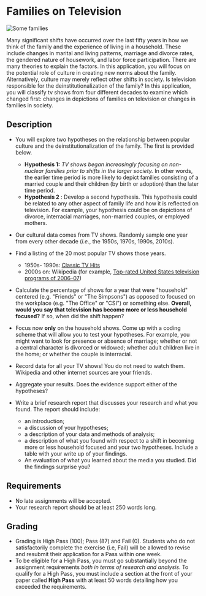 # Families on Television
![Some families](../images/REALWORLD7_FIG08_CO.jpg)

Many significant shifts have occurred over the last fifty years in how we think of the family and the experience of living in a household. These include changes in marital and living patterns, marriage and divorce rates, the gendered nature of housework, and labor force participation. There are many theories to explain the factors. In this application, you will focus on the potential role of culture in creating new norms about the family. Alternatively, culture may merely reflect other shifts in society. Is television responsible for the deinstitutionalization of the family? In this application, you will classify tv shows from four different decades to examine which changed first: changes in depictions of families on television or changes in families in society.

## Description

- You will explore two hypotheses on the relationship between popular culture and the deinstitutionalization of the family. The first is provided below.
  - **Hypothesis 1:** *TV shows began increasingly focusing on non-nuclear families prior to shifts in the larger society.* In other words, the earlier time period is more likely to depict families consisting of a married couple and their children (by birth or adoption) than the later time period.
  - **Hypothesis 2** : Develop a second hypothesis. This hypothesis could be related to any other aspect of family life and how it is reflected on television. For example, your hypothesis could be on depictions of divorce, interracial marriages, non-married couples, or employed mothers.
- Our cultural data comes from TV shows. Randomly sample one year from every other decade (*i.e.*, the 1950s, 1970s, 1990s, 2010s).
- Find a listing of the 20 most popular TV shows those years.
  - 1950s- 1990s: [Classic TV Hits](http://www.classictvhits.com/tvratings/)
  - 2000s  on: Wikipedia (for example, [Top-rated United States television programs of 2006–07](https://en.wikipedia.org/wiki/Top-rated_United_States_television_programs_of_2006–07))

- Calculate the percentage of shows for a year that were &quot;household&quot; centered (e.g. &quot;Friends&quot; or &quot;The Simpsons&quot;) as opposed to focused on the workplace (e.g. &quot;The Office&quot; or &quot;CSI&quot;) or something else. **Overall, would you say that television has become more or less household focused?** If so, when did the shift happen?

- Focus now  **only**  on the household shows. Come up with a coding scheme that will allow you to test your hypotheses. For example, you might want to look for presence or absence of marriage; whether or not a central character is divorced or widowed; whether adult children live in the home; or whether the couple is interracial.
- Record data for all your TV shows! You do not need to watch them. Wikipedia and other internet sources are your friends.
- Aggregate your results. Does the evidence support either of the hypotheses?
- Write a brief research report that discusses your research and what you found. The report should include:
  - an introduction;
  - a discussion of your hypotheses;
  - a description of your data and methods of analysis;
  - a description of what you found with respect to a shift in becoming more or less household focused and your two hypotheses. Include a table with your write up of your findings.
  - An evaluation of what you learned about the media you studied. Did the findings surprise you?

## Requirements

- No late assignments will be accepted.
- Your research report should be at least 250 words long.

## Grading

- Grading is High Pass (100); Pass (87) and Fail (0). Students who do not satisfactorily complete the exercise (i.e, Fail) will be allowed to revise and resubmit their application for a Pass within one week.
- To be eligible for a High Pass, you must go substantially beyond the assignment requirements _both in terms of research and analysis_. To qualify for a High Pass, you must include a section at the front of your paper called **High Pass** with at least 50 words detailing how you exceeded the requirements.
